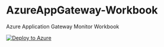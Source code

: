 # AzureAppGateway-Workbook
Azure Application Gateway Monitor Workbook

[![Deploy to Azure](https://aka.ms/deploytoazurebutton)](https://portal.azure.com/#create/Microsoft.Template/uri/https%3A%2F%2Fraw.githubusercontent.com%2FCarlosRuizH%2FAzureAppGateway-Workbook%2Fmain%2FAppGatewayWorkbook.json)

